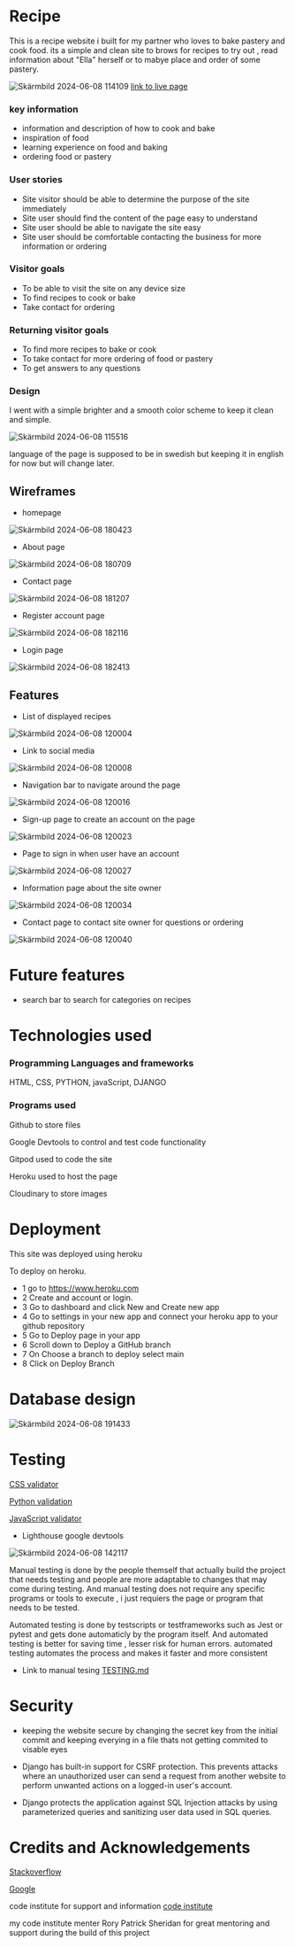 # Recipe

This is a recipe website i built for my partner who loves to bake pastery and cook food.
its a simple and clean site to brows for recipes to try out , read information about "Ella" herself or 
to mabye place and order of some pastery.

![Skärmbild 2024-06-08 114109](https://github.com/shixen/ella_recipe/assets/150827343/9a2a5a4a-63a3-4bae-8ed9-181367b6a6d0)
[link to live page](https://ella-recipe-cb81f80dd053.herokuapp.com/)

### key information
* information and description of how to cook and bake
* inspiration of food
* learning experience on food and baking
* ordering food or pastery

### User stories
* Site visitor should be able to determine the purpose of the site immediately
* Site user should find the content of the page easy to understand
* Site user should be able to navigate the site easy
* Site user should be comfortable contacting the business for more information or ordering

### Visitor goals
* To be able to visit the site on any device size
* To find recipes to cook or bake
* Take contact for ordering

### Returning visitor goals
* To find more recipes to bake or cook
* To take contact for more ordering of food or pastery
* To get answers to any questions


### Design

I went with a simple brighter and a smooth color scheme to keep it clean and simple.

![Skärmbild 2024-06-08 115516](https://github.com/shixen/ella_recipe/assets/150827343/b110d6ef-fa51-4366-8342-4c5e2157e2d7)

language of the page is supposed to be in swedish but keeping it in english for now but will change later.

## Wireframes

* homepage 

![Skärmbild 2024-06-08 180423](https://github.com/shixen/ella_recipe/assets/150827343/8677cc09-2438-4d51-97ad-c4ce8ca6fec8)

* About page

![Skärmbild 2024-06-08 180709](https://github.com/shixen/ella_recipe/assets/150827343/84d4e083-5d29-40a0-b540-fbca79e4f385)

* Contact page

![Skärmbild 2024-06-08 181207](https://github.com/shixen/ella_recipe/assets/150827343/af5e8891-b96b-4672-8bff-1f44b20810aa)

* Register account page

![Skärmbild 2024-06-08 182116](https://github.com/shixen/ella_recipe/assets/150827343/0d5261c1-11b2-472d-947a-8731b16f797d)

* Login page

![Skärmbild 2024-06-08 182413](https://github.com/shixen/ella_recipe/assets/150827343/1b56d1a8-8013-48fa-9c12-c491f113bd38)



## Features
* List of displayed recipes

![Skärmbild 2024-06-08 120004](https://github.com/shixen/ella_recipe/assets/150827343/a168663b-5ad1-49e4-b146-5656f7749784)

* Link to social media

![Skärmbild 2024-06-08 120008](https://github.com/shixen/ella_recipe/assets/150827343/86ab0af4-6ffd-4957-aaf0-750eee057b6f)

* Navigation bar to navigate around the page
  
![Skärmbild 2024-06-08 120016](https://github.com/shixen/ella_recipe/assets/150827343/278b9500-9e6d-41e9-8526-7ba2a8ce5a39)

* Sign-up page to create an account on the page
  
![Skärmbild 2024-06-08 120023](https://github.com/shixen/ella_recipe/assets/150827343/04d7e3a5-2657-410c-a4c3-0306d35e30aa)

* Page to sign in when user have an account
  
![Skärmbild 2024-06-08 120027](https://github.com/shixen/ella_recipe/assets/150827343/20fdc3aa-323d-4de8-af57-e92cb468a922)

* Information page about the site owner
  
![Skärmbild 2024-06-08 120034](https://github.com/shixen/ella_recipe/assets/150827343/a9c4e2a9-9d70-4372-813f-bdae276bfb42)

* Contact page to contact site owner for questions or ordering

![Skärmbild 2024-06-08 120040](https://github.com/shixen/ella_recipe/assets/150827343/8c419485-21e9-46a4-a6bc-ddd7b9101e77)

# Future features

* search bar to search for categories on recipes

# Technologies used 

### Programming Languages and frameworks
HTML, CSS, PYTHON, javaScript, DJANGO

### Programs used

Github to store files 

Google Devtools to control and test code functionality

Gitpod used to code the site

Heroku used to host the page

Cloudinary to store images 

# Deployment

This site was deployed using heroku

To deploy on heroku.

* 1 go to https://www.heroku.com
* 2 Create and account or login.
* 3 Go to dashboard and click New and Create new app
* 4 Go to settings in your new app and connect your heroku app to your github repository
* 5 Go to Deploy page in your app
* 6 Scroll down to Deploy a GitHub branch
* 7 On Choose a branch to deploy select main
* 8 Click on Deploy Branch


# Database design

![Skärmbild 2024-06-08 191433](https://github.com/shixen/ella_recipe/assets/150827343/fd659645-fd4b-4fd3-87b8-18829b73d038)



# Testing 

[CSS validator](https://validator.w3.org/)

[Python validation](https://pep8ci.herokuapp.com/#)

[JavaScript validator](https://www.site24x7.com/sv/tools/javascript-validator.html)

* Lighthouse google devtools

![Skärmbild 2024-06-08 142117](https://github.com/shixen/ella_recipe/assets/150827343/6b55b9d7-d836-445a-9b62-e097bf312333)

Manual testing is done by the people themself that actually build the project that needs testing and people are more adaptable to changes that may come during testing.
And manual testing does not require any specific programs or tools to execute , i just requiers the page or program that needs to be tested.

Automated testing is done by testscripts or testframeworks such as Jest or pytest and gets done automaticly by the program itself.
And automated testing is better for saving time , lesser risk for human errors. automated testing automates the process and makes it faster and more consistent

* Link to manual tesing [TESTING.md](https://github.com/shixen/ella_recipe/blob/main/TESTING.md)

# Security

* keeping the website secure by changing the secret key from the initial commit and keeping everying in a file thats not getting commited to visable eyes

* Django has built-in support for CSRF protection. This prevents attacks where an unauthorized user can send a request from another website to perform unwanted actions on a logged-in user's account.

* Django protects the application against SQL Injection attacks by using parameterized queries and sanitizing user data used in SQL queries.



# Credits and Acknowledgements

[Stackoverflow](https://stackoverflow.co/teams/features/?upgrade=true&utm_source=adwords&utm_medium=ppc&utm_campaign=kb_teams_search_nb_dsa_targeted_audiences_emea-dach&_bt=646019453180&_bk=&_bm=&_bn=g&gad_source=1&gclid=CjwKCAjwgpCzBhBhEiwAOSQWQS-IB-nTczz7ooMoToXuLeYv6wqeenTgHnfqwc_EDTWMPtOE92VPcRoCrXsQAvD_BwE)

[Google](https://www.google.com/)

code institute for support and information [code institute](https://codeinstitute.net/se/full-stack-software-development-diploma/?utm_term=code%20institute&utm_campaign=CI+-+SWE+-+Search+-+Brand&utm_source=adwords&utm_medium=ppc&hsa_acc=8983321581&hsa_cam=14660337051&hsa_grp=134087657984&hsa_ad=635849372549&hsa_src=g&hsa_tgt=aud-594467886660:kwd-319867646331&hsa_kw=code%20institute&hsa_mt=e&hsa_net=adwords&hsa_ver=3&gad_source=1&gclid=CjwKCAjwgpCzBhBhEiwAOSQWQclKyriDZuUK3ZXMSusGgtQ4284TD7Hno9jb8x9WrQxwZREj9xUpURoCk5wQAvD_BwE)

my code institute menter Rory Patrick Sheridan for great mentoring and support during the build of this project


